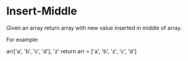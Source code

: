 # Insert-Middle

 Given an array return array with new value inserted in middle of array.
 
 For example:

 arr['a', 'b', 'c', 'd'], 'z' return arr = ['a', 'b', 'z', 'c', 'd']